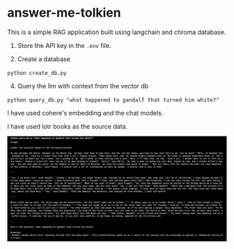 # answer-me-tolkien

This is a simple RAG application built using langchain and chroma database.

1. Store the API key in the `.env` file.

2. Create a database

`python create_db.py`

4. Query the llm with context from the vector db

`python query_db.py "what happened to gandalf that turned him white?"`

I have used cohere's embedding and the chat models.

I have used lotr books as the source data.

![output](assets/output.png)
